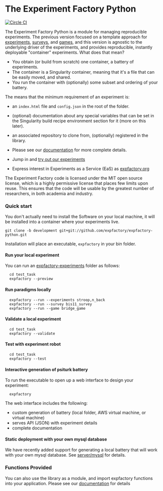 # The Experiment Factory Python

[![Circle CI](https://circleci.com/gh/expfactory/expfactory-python.svg?style=svg)](https://circleci.com/gh/expfactory/expfactory-python)

The Experiment Factory Python is a module for managing reproducible experiments. The previous version focused on a template approach for [experiments](https://github.com/expfactory/expfactory-experiments), [surveys](https://github.com/expfactory/expfactory-surveys), and [games](https://github.com/expfactory/expfactory-games), and this version is agnostic to the underlying driver of the experiments, and provides reproducible, instantly deployable "container" experiments. What does that mean?

 - You obtain (or build from scratch) one container, a battery of experiments.
 - The container is a Singularity container, meaning that it's a file that can be easily moved, and shared.
 - You run the container with (optionally) some subset and ordering of your battery.
 
The means that the minimum requirement of an experiment is:

 - an `index.html` file and `config.json` in the root of the folder.
 - (optional) documentation about any special variables that can be set in the Singularity build recipe environment section for it (more on this later).
 - an associated repository to clone from, (optionally) registered in the library.

- Please see our [documentation](http://expfactory.readthedocs.org/en/latest/getting-started.html) for more complete details.
- Jump in and [try out our experiments](http://expfactory.github.io/table.html)
- Express interest in Experiments as a Service (EaS) as [expfactory.org](http://www.expfactory.org)

The Experiment Factory code is licensed under the MIT open source license, which is a highly permissive license that places few limits upon reuse. This ensures that the code will be usable by the greatest number of researchers, in both academia and industry. 



### Quick start

You don't actually need to install the Software on your local machine, it will be installed into a container where your experiments live.


```
git clone -b development git+git://github.com/expfactory/expfactory-python.git

```


Installation will place an executable, `expfactory` in your bin folder. 


#### Run your local experiment
You can run an [expfactory-experiments](expfactory-experiments) folder as follows:

      cd test_task
      expfactory --preview


#### Run paradigms locally

      expfactory --run --experiments stroop,n_back
      expfactory --run --survey bis11_survey
      expfactory --run --game bridge_game


#### Validate a local experiment

      cd test_task
      expfactory --validate


#### Test with experiment robot

      cd test_task
      expfactory --test


#### Interactive generation of psiturk battery

To run the executable to open up a web interface to design your experiment:

      expfactory

The web interface includes the following:

- custom generation of battery (local folder, AWS virtual machine, or virtual machine)
- serves API (JSON) with experiment details
- complete documentation


#### Static deployment with your own mysql database
We have recently added support for generating a local battery that will work with your own mysql database. See [server/mysql](server/mysql) for details.


### Functions Provided
You can also use the library as a module, and import expfactory functions into your application.  Please see our [documentation](http://expfactory.readthedocs.org/en/latest/getting-started.html) for details
